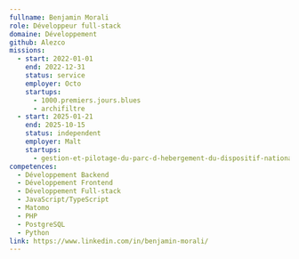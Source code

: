 ```yaml
---
fullname: Benjamin Morali
role: Développeur full-stack
domaine: Développement
github: Alezco
missions:
  - start: 2022-01-01
    end: 2022-12-31
    status: service
    employer: Octo
    startups:
      - 1000.premiers.jours.blues
      - archifiltre
  - start: 2025-01-21
    end: 2025-10-15
    status: independent
    employer: Malt
    startups:
      - gestion-et-pilotage-du-parc-d-hebergement-du-dispositif-national-d-acceuil
competences:
  - Développement Backend
  - Développement Frontend
  - Développement Full-stack
  - JavaScript/TypeScript
  - Matomo
  - PHP
  - PostgreSQL
  - Python
link: https://www.linkedin.com/in/benjamin-morali/
---
```

